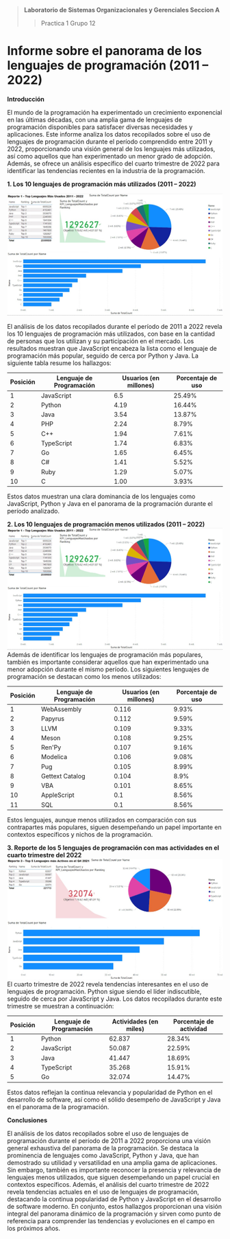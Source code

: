 ﻿>**Laboratorio de Sistemas Organizacionales y Gerenciales Seccion A**
>>Practica 1
>>Grupo 12
#
# Informe sobre el panorama de los lenguajes de programación (2011 – 2022)

**Introducción**

El mundo de la programación ha experimentado un crecimiento exponencial en las últimas décadas, con una amplia gama de lenguajes de programación disponibles para satisfacer diversas necesidades y aplicaciones. Este informe analiza los datos recopilados sobre el uso de lenguajes de programación durante el período comprendido entre 2011 y 2022, proporcionando una visión general de los lenguajes más utilizados, así como aquellos que han experimentado un menor grado de adopción. Además, se ofrece un análisis específico del cuarto trimestre de 2022 para identificar las tendencias recientes en la industria de la programación.

**1. Los 10 lenguajes de programación más utilizados (2011 – 2022)**

![Reporte 1 top 10 lenguajes más utilizados](https://github.com/sebbbasdl/GER1_Practica1_201906085/blob/main/Reporte1.jpg?raw=true)

El análisis de los datos recopilados durante el período de 2011 a 2022 revela los 10 lenguajes de programación más utilizados, con base en la cantidad de personas que los utilizan y su participación en el mercado. Los resultados muestran que JavaScript encabeza la lista como el lenguaje de programación más popular, seguido de cerca por Python y Java. La siguiente tabla resume los hallazgos:

| Posición | Lenguaje de Programación | Usuarios (en millones) | Porcentaje de uso |
|----------|--------------------------|------------------------|-------------------|
| 1        | JavaScript               | 6.5                    | 25.49%            |
| 2        | Python                   | 4.19                   | 16.44%            |
| 3        | Java                     | 3.54                   | 13.87%            |
| 4        | PHP                      | 2.24                   | 8.79%             |
| 5        | C++                      | 1.94                   | 7.61%             |
| 6        | TypeScript               | 1.74                   | 6.83%             |
| 7        | Go                       | 1.65                   | 6.45%             |
| 8        | C#                       | 1.41                   | 5.52%             |
| 9        | Ruby                     | 1.29                   | 5.07%             |
| 10       | C                        | 1.00                   | 3.93%             |

Estos datos muestran una clara dominancia de los lenguajes como JavaScript, Python y Java en el panorama de la programación durante el período analizado.

**2. Los 10 lenguajes de programación menos utilizados (2011 – 2022)**
![Reporte 2 Top 10 lenguajes de programacion menos utilizados](https://github.com/sebbbasdl/GER1_Practica1_201906085/blob/main/Reporte2.jpg?raw=true)
Además de identificar los lenguajes de programación más populares, también es importante considerar aquellos que han experimentado una menor adopción durante el mismo período. Los siguientes lenguajes de programación se destacan como los menos utilizados:

| Posición | Lenguaje de Programación | Usuarios (en millones) | Porcentaje de uso |
|----------|--------------------------|------------------------|-------------------|
| 1        | WebAssembly              | 0.116                  | 9.93%             |
| 2        | Papyrus                  | 0.112                  | 9.59%             |
| 3        | LLVM                     | 0.109                  | 9.33%             |
| 4        | Meson                    | 0.108                  | 9.25%             |
| 5        | Ren'Py                   | 0.107                  | 9.16%             |
| 6        | Modelica                 | 0.106                  | 9.08%             |
| 7        | Pug                      | 0.105                  | 8.99%             |
| 8        | Gettext Catalog          | 0.104                  | 8.9%              |
| 9        | VBA                      | 0.101                  | 8.65%             |
| 10       | AppleScript              | 0.1                    | 8.56%             |
| 11       | SQL                      | 0.1                    | 8.56%             |

Estos lenguajes, aunque menos utilizados en comparación con sus contrapartes más populares, siguen desempeñando un papel importante en contextos específicos y nichos de la programación.

**3. Reporte de los 5 lenguajes de programación con mas actividades en el cuarto trimestre del 2022**
![Reporte 3 Reporte de los 5 lenguajes de programación con mas actividades en el cuarto trimestre del 2022](https://github.com/sebbbasdl/GER1_Practica1_201906085/blob/main/Reporte3.jpg?raw=true)
El cuarto trimestre de 2022 revela tendencias interesantes en el uso de lenguajes de programación. Python sigue siendo el líder indiscutible, seguido de cerca por JavaScript y Java. Los datos recopilados durante este trimestre se muestran a continuación:

| Posición | Lenguaje de Programación | Actividades (en miles) | Porcentaje de actividad |
|----------|--------------------------|------------------------|-------------------------|
| 1        | Python                   | 62.837                 | 28.34%                  |
| 2        | JavaScript               | 50.087                 | 22.59%                  |
| 3        | Java                     | 41.447                 | 18.69%                  |
| 4        | TypeScript               | 35.268                 | 15.91%                  |
| 5        | Go                       | 32.074                 | 14.47%                  |

Estos datos reflejan la continua relevancia y popularidad de Python en el desarrollo de software, así como el sólido desempeño de JavaScript y Java en el panorama de la programación.

**Conclusiones**

El análisis de los datos recopilados sobre el uso de lenguajes de programación durante el período de 2011 a 2022 proporciona una visión general exhaustiva del panorama de la programación. Se destaca la prominencia de lenguajes como JavaScript, Python y Java, que han demostrado su utilidad y versatilidad en una amplia gama de aplicaciones. Sin embargo, también es importante reconocer la presencia y relevancia de lenguajes menos utilizados, que siguen desempeñando un papel crucial en contextos específicos. Además, el análisis del cuarto trimestre de 2022 revela tendencias actuales en el uso de lenguajes de programación, destacando la continua popularidad de Python y JavaScript en el desarrollo de software moderno. En conjunto, estos hallazgos proporcionan una visión integral del panorama dinámico de la programación y sirven como punto de referencia para comprender las tendencias y evoluciones en el campo en los próximos años.

